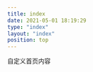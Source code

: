 ```yaml
---
title: index
date: 2021-05-01 18:19:29
type: "index"
layout: "index"
position: top
---
```



自定义首页内容